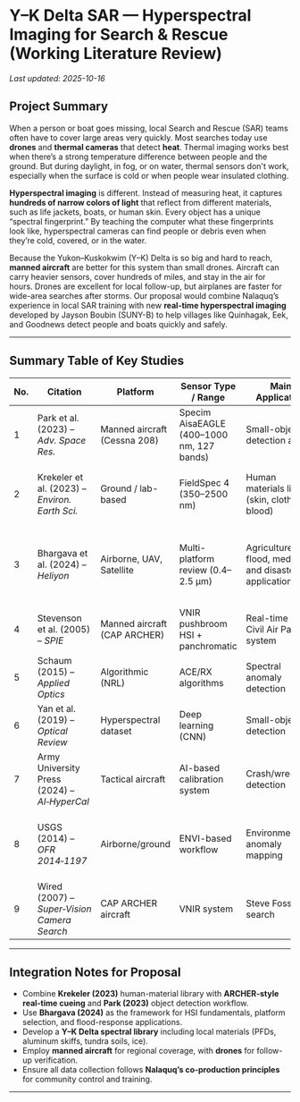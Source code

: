 # Y–K Delta SAR — Hyperspectral Imaging for Search & Rescue (Working Literature Review)

*Last updated: 2025-10-16*

## Project Summary&#x20;

When a person or boat goes missing, local Search and Rescue (SAR) teams often have to cover large areas  very quickly. Most searches today use **drones** and **thermal cameras** that detect **heat**. Thermal imaging works best when there’s a strong temperature difference between people and the ground. But during daylight, in fog, or on water, thermal sensors don't work, especially when the surface is cold or when people wear insulated clothing.

**Hyperspectral imaging** is different. Instead of measuring heat, it captures **hundreds of narrow colors of light** that reflect from different materials, such as life jackets, boats, or human skin. Every object has a unique “spectral fingerprint.” By teaching the computer what these fingerprints look like, hyperspectral cameras can find people or debris even when they’re cold, covered, or in the water.

Because the Yukon–Kuskokwim (Y–K) Delta is so big and hard to reach, **manned aircraft** are better for this system than small drones. Aircraft can carry heavier sensors, cover hundreds of miles, and stay in the air for hours. Drones are excellent for local follow-up, but airplanes are faster for wide-area searches after storms. Our proposal would combine Nalaquq’s experience in local SAR training with new **real-time hyperspectral imaging** developed by Jayson Boubin (SUNY-B) to help villages like Quinhagak, Eek, and Goodnews detect people and boats quickly and safely.

---

## Summary Table of Key Studies

| No. | Citation                                       | Platform                     | Sensor Type / Range                       | Main Application                                       | SAR Relevance                                                           |
| --- | ---------------------------------------------- | ---------------------------- | ----------------------------------------- | ------------------------------------------------------ | ----------------------------------------------------------------------- |
| 1   | Park et al. (2023) – *Adv. Space Res.*         | Manned aircraft (Cessna 208) | Specim AisaEAGLE (400–1000 nm, 127 bands) | Small-object detection at sea                          | Direct maritime SAR use; detected mannequins and lifebuoys              |
| 2   | Krekeler et al. (2023) – *Environ. Earth Sci.* | Ground / lab-based           | FieldSpec 4 (350–2500 nm)                 | Human materials library (skin, clothing, blood)        | Foundation for human detection and spectral library design              |
| 3   | Bhargava et al. (2024) – *Heliyon*             | Airborne, UAV, Satellite     | Multi-platform review (0.4–2.5 µm)        | Agriculture, flood, medical, and disaster applications | Establishes core sensor principles, flood mapping methods useful to SAR |
| 4   | Stevenson et al. (2005) – *SPIE*               | Manned aircraft (CAP ARCHER) | VNIR pushbroom HSI + panchromatic         | Real-time U.S. Civil Air Patrol system                 | Operational manned-aircraft HSI for SAR                                 |
| 5   | Schaum (2015) – *Applied Optics*               | Algorithmic (NRL)            | ACE/RX algorithms                         | Spectral anomaly detection                             | Real-time algorithms for spectral cueing                                |
| 6   | Yan et al. (2019) – *Optical Review*           | Hyperspectral dataset        | Deep learning (CNN)                       | Small-object detection                                 | Adaptable to debris/person detection from HSI                           |
| 7   | Army University Press (2024) – *AI‑HyperCal*   | Tactical aircraft            | AI-based calibration system               | Crash/wreckage detection                               | Real-time calibration under field conditions                            |
| 8   | USGS (2014) – *OFR 2014‑1197*                  | Airborne/ground              | ENVI-based workflow                       | Environmental anomaly mapping                          | Workflow transferable to SAR spectral anomaly detection                 |
| 9   | Wired (2007) – *Super‑Vision Camera Search*    | CAP ARCHER aircraft          | VNIR system                               | Steve Fossett search                                   | Documented real-world HSI SAR use                                       |

---

## Integration Notes for Proposal

- Combine **Krekeler (2023)** human-material library with **ARCHER-style real-time cueing** and **Park (2023)** object detection workflow.
- Use **Bhargava (2024)** as the framework for HSI fundamentals, platform selection, and flood-response applications.
- Develop a **Y–K Delta spectral library** including local materials (PFDs, aluminum skiffs, tundra soils, ice).
- Employ **manned aircraft** for regional coverage, with **drones** for follow-up verification.
- Ensure all data collection follows **Nalaquq’s co-production principles** for community control and training.

---
